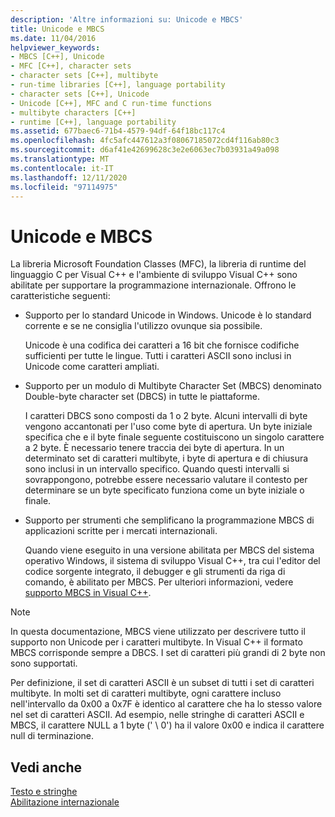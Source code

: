 ```yaml
---
description: 'Altre informazioni su: Unicode e MBCS'
title: Unicode e MBCS
ms.date: 11/04/2016
helpviewer_keywords:
- MBCS [C++], Unicode
- MFC [C++], character sets
- character sets [C++], multibyte
- run-time libraries [C++], language portability
- character sets [C++], Unicode
- Unicode [C++], MFC and C run-time functions
- multibyte characters [C++]
- runtime [C++], language portability
ms.assetid: 677baec6-71b4-4579-94df-64f18bc117c4
ms.openlocfilehash: 4fc5afc447612a3f08067185072cd4f116ab80c3
ms.sourcegitcommit: d6af41e42699628c3e2e6063ec7b03931a49a098
ms.translationtype: MT
ms.contentlocale: it-IT
ms.lasthandoff: 12/11/2020
ms.locfileid: "97114975"
---
```

# <a name="unicode-and-mbcs"></a>Unicode e MBCS

La libreria Microsoft Foundation Classes (MFC), la libreria di runtime del linguaggio C per Visual C++ e l'ambiente di sviluppo Visual C++ sono abilitate per supportare la programmazione internazionale. Offrono le caratteristiche seguenti:

- Supporto per lo standard Unicode in Windows. Unicode è lo standard corrente e se ne consiglia l'utilizzo ovunque sia possibile.

   Unicode è una codifica dei caratteri a 16 bit che fornisce codifiche sufficienti per tutte le lingue. Tutti i caratteri ASCII sono inclusi in Unicode come caratteri ampliati.

- Supporto per un modulo di Multibyte Character Set (MBCS) denominato Double-byte character set (DBCS) in tutte le piattaforme.

   I caratteri DBCS sono composti da 1 o 2 byte. Alcuni intervalli di byte vengono accantonati per l'uso come byte di apertura. Un byte iniziale specifica che e il byte finale seguente costituiscono un singolo carattere a 2 byte. È necessario tenere traccia dei byte di apertura. In un determinato set di caratteri multibyte, i byte di apertura e di chiusura sono inclusi in un intervallo specifico. Quando questi intervalli si sovrappongono, potrebbe essere necessario valutare il contesto per determinare se un byte specificato funziona come un byte iniziale o finale.

- Supporto per strumenti che semplificano la programmazione MBCS di applicazioni scritte per i mercati internazionali.

   Quando viene eseguito in una versione abilitata per MBCS del sistema operativo Windows, il sistema di sviluppo Visual C++, tra cui l'editor del codice sorgente integrato, il debugger e gli strumenti da riga di comando, è abilitato per MBCS. Per ulteriori informazioni, vedere [supporto MBCS in Visual C++](../text/mbcs-support-in-visual-cpp.md).

> [!NOTE]
> In questa documentazione, MBCS viene utilizzato per descrivere tutto il supporto non Unicode per i caratteri multibyte. In Visual C++ il formato MBCS corrisponde sempre a DBCS. I set di caratteri più grandi di 2 byte non sono supportati.

Per definizione, il set di caratteri ASCII è un subset di tutti i set di caratteri multibyte. In molti set di caratteri multibyte, ogni carattere incluso nell'intervallo da 0x00 a 0x7F è identico al carattere che ha lo stesso valore nel set di caratteri ASCII. Ad esempio, nelle stringhe di caratteri ASCII e MBCS, il carattere NULL a 1 byte (' \ 0') ha il valore 0x00 e indica il carattere null di terminazione.

## <a name="see-also"></a>Vedi anche

[Testo e stringhe](../text/text-and-strings-in-visual-cpp.md)<br/>
[Abilitazione internazionale](../text/international-enabling.md)
